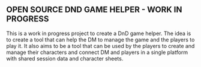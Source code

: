 ## OPEN SOURCE DND GAME HELPER - WORK IN PROGRESS

This is a work in progress project to create a DnD game helper. The idea is to create a tool that can help the DM to manage the game and the players to play it. It also aims to be a tool that can be used by the players to create and manage their characters and connect DM and players in a single platform with shared session data and character sheets.
